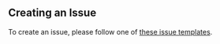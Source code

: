 ## Creating an Issue

To create an issue, please follow one of [these issue templates](https://github.com/workday/canvas-tokens/issues/new/choose).
